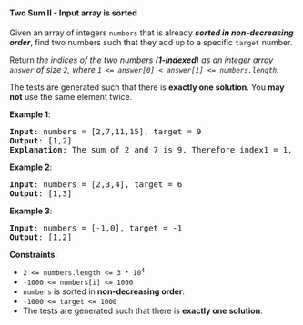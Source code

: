 #### Two Sum II - Input array is sorted

Given an array of integers `numbers` that is already ***sorted in non-decreasing order***, find two numbers such that they add up to a specific `target` number.

Return *the indices of the two numbers (**1-indexed**) as an integer array `answer` of size `2`, where `1 <= answer[0] < answer[1] <= numbers.length`.*

The tests are generated such that there is **exactly one solution**. You **may not** use the same element twice.

**Example 1**:
<pre><b>Input</b>: numbers = [2,7,11,15], target = 9
<b>Output</b>: [1,2]
<b>Explanation</b>: The sum of 2 and 7 is 9. Therefore index1 = 1, index2 = 2.
</pre>

**Example 2**:
<pre><b>Input</b>: numbers = [2,3,4], target = 6
<b>Output</b>: [1,3]
</pre>

**Example 3**:
<pre><b>Input</b>: numbers = [-1,0], target = -1
<b>Output</b>: [1,2]
</pre>

**Constraints**:
* <code>2 <= numbers.length <= 3 * 10<sup>4</sup></code>
* `-1000 <= numbers[i] <= 1000`
* `numbers` is sorted in **non-decreasing order**.
* `-1000 <= target <= 1000`
* The tests are generated such that there is **exactly one solution**.
